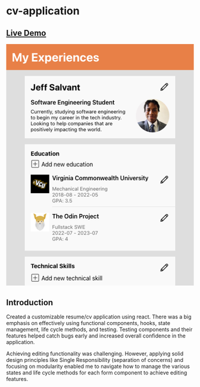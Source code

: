 # cv-application

## [Live Demo](https://salvantjeff.github.io/cv-application/)

![CV-Application](cv-project/public/cv-app-screenshot2.png)

## Introduction
Created a customizable resume/cv application using react. There was a big emphasis on effectively using functional components, hooks, state management, life cycle methods, and testing. Testing components and their features helped catch bugs early and increased overall confidence in the application.

Achieving editing functionality was challenging. However, applying solid design principles like Single Responsibility (separation of concerns) and focusing on modularity enabled me to navigate how to manage the various states and life cycle methods for each form component to achieve editing features.
